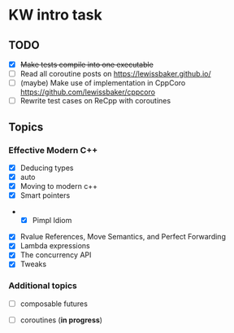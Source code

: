 # KW intro task
## TODO
- [x] ~~Make tests compile into one executable~~
- [ ] Read all coroutine posts on https://lewissbaker.github.io/
- [ ] (maybe) Make use of implementation in CppCoro https://github.com/lewissbaker/cppcoro
- [ ] Rewrite test cases on ReCpp with coroutines
## Topics
### Effective Modern C++
- [x] Deducing types
- [x] auto
- [x] Moving to modern c++
- [x] Smart pointers
- - [x] Pimpl Idiom
- [x] Rvalue References, Move Semantics, and Perfect Forwarding
- [x] Lambda expressions
- [x] The concurrency API
- [x] Tweaks
### Additional topics
- [ ] composable futures
- [ ] coroutines (**in progress**)

